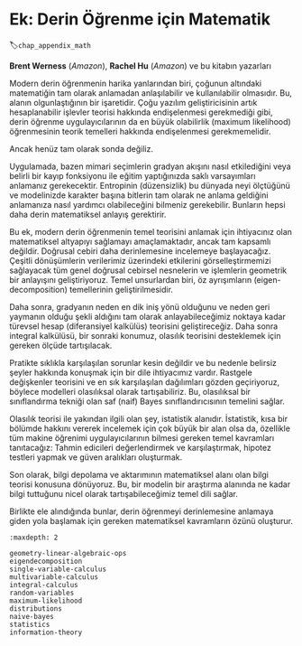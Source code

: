 # Ek: Derin Öğrenme için Matematik
:label:`chap_appendix_math`

**Brent Werness** (*Amazon*), **Rachel Hu** (*Amazon*) ve bu kitabın yazarları


Modern derin öğrenmenin harika yanlarından biri, çoğunun altındaki matematiğin tam olarak anlamadan anlaşılabilir ve kullanılabilir olmasıdır. Bu, alanın olgunlaştığının bir işaretidir. Çoğu yazılım geliştiricisinin artık hesaplanabilir işlevler teorisi hakkında endişelenmesi gerekmediği gibi, derin öğrenme uygulayıcılarının da en büyük olabilirlik (maximum likelihood) öğrenmesinin teorik temelleri hakkında endişelenmesi gerekmemelidir.

Ancak henüz tam olarak sonda değiliz.

Uygulamada, bazen mimari seçimlerin gradyan akışını nasıl etkilediğini veya belirli bir kayıp fonksiyonu ile eğitim yaptığınızda saklı varsayımları anlamanız gerekecektir. Entropinin (düzensizlik) bu dünyada neyi ölçtüğünü ve modelinizde karakter başına bitlerin tam olarak ne anlama geldiğini anlamanıza nasıl yardımcı olabileceğini bilmeniz gerekebilir. Bunların hepsi daha derin matematiksel anlayış gerektirir.

Bu ek, modern derin öğrenmenin temel teorisini anlamak için ihtiyacınız olan matematiksel altyapıyı sağlamayı amaçlamaktadır, ancak tam kapsamlı değildir. Doğrusal cebiri daha derinlemesine incelemeye başlayacağız. Çeşitli dönüşümlerin verilerimiz üzerindeki etkilerini görselleştirmemizi sağlayacak tüm genel doğrusal cebirsel nesnelerin ve işlemlerin geometrik bir anlayışını geliştiriyoruz. Temel unsurlardan biri, öz ayrışımların (eigen-decomposition) temellerinin geliştirilmesidir.

Daha sonra, gradyanın neden en dik iniş yönü olduğunu ve neden geri yaymanın olduğu şekli aldığını tam olarak anlayabileceğimiz noktaya kadar türevsel hesap (diferansiyel kalkülüs) teorisini geliştireceğiz. Daha sonra integral kalkülüsü, bir sonraki konumuz, olasılık teorisini desteklemek için gereken ölçüde tartışılacak.

Pratikte sıklıkla karşılaşılan sorunlar kesin değildir ve bu nedenle belirsiz şeyler hakkında konuşmak için bir dile ihtiyacımız vardır. Rastgele değişkenler teorisini ve en sık karşılaşılan dağılımları gözden geçiriyoruz, böylece modelleri olasılıksal olarak tartışabiliriz. Bu, olasılıksal bir sınıflandırma tekniği olan saf (naif) Bayes sınıflandırıcısının temelini sağlar.

Olasılık teorisi ile yakından ilgili olan şey, istatistik alanıdır. İstatistik, kısa bir bölümde hakkını vererek incelemek için çok büyük bir alan olsa da, özellikle tüm makine öğrenimi uygulayıcılarının bilmesi gereken temel kavramları tanıtacağız: Tahmin edicileri değerlendirmek ve karşılaştırmak, hipotez testleri yapmak ve güven aralıkları oluşturmak.

Son olarak, bilgi depolama ve aktarımının matematiksel alanı olan bilgi teorisi konusuna dönüyoruz. Bu, bir modelin bir araştırma alanında ne kadar bilgi tuttuğunu nicel olarak tartışabileceğimiz temel dili sağlar.

Birlikte ele alındığında bunlar, derin öğrenmeyi derinlemesine anlamaya giden yola başlamak için gereken matematiksel kavramların özünü oluşturur.


```toc
:maxdepth: 2

geometry-linear-algebraic-ops
eigendecomposition
single-variable-calculus
multivariable-calculus
integral-calculus
random-variables
maximum-likelihood
distributions
naive-bayes
statistics
information-theory
```

